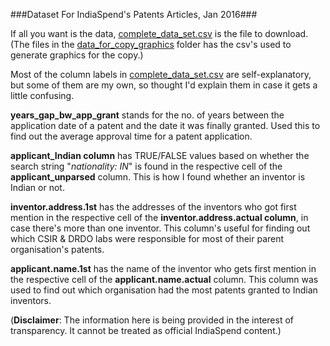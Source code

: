 ###Dataset For IndiaSpend's Patents Articles, Jan 2016###

If all you want is the data, [complete_data_set.csv](complete_data_set.csv) is the file to download. (The files in the [data_for_copy_graphics](data_for_copy_graphics) folder has the csv's used to generate graphics for the copy.)

Most of the column labels in [complete_data_set.csv](complete_data_set.csv) are self-explanatory, but some of them are my own, so thought I'd explain them in case it gets a little confusing. 

**years_gap_bw_app_grant** stands for the no. of years between the application date of a patent and the date it was finally granted. Used this to find out the average approval time for a patent application.

**applicant_Indian column** has TRUE/FALSE values based on whether the search string "*nationality: IN*" is found in the respective cell of the **applicant_unparsed** column. This is how I found whether an inventor is Indian or not. 

**inventor.address.1st** has the addresses of the inventors who got first mention in the respective cell of the **inventor.address.actual column**, in case there's more than one inventor. This column's useful for finding out which CSIR & DRDO labs were responsible for most of their parent organisation's patents.

**applicant.name.1st** has the name of the inventor who gets first mention in the respective cell of the **applicant.name.actual** column. This column was used to find out which organisation had the most patents granted to Indian inventors. 

(**Disclaimer**: The information here is being provided in the interest of transparency. It cannot be treated as official IndiaSpend content.)





 



